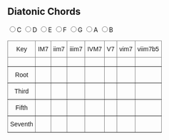 ## Diatonic Chords

<div>
  <label><input type="radio" name="key" value="C" id="radioC">C</label>
  <label><input type="radio" name="key" value="D" id="radioD">D</label>
  <label><input type="radio" name="key" value="E" id="radioE">E</label>
  <label><input type="radio" name="key" value="F" id="radioF">F</label>
  <label><input type="radio" name="key" value="G" id="radioG">G</label>
  <label><input type="radio" name="key" value="A" id="radioA">A</label>
  <label><input type="radio" name="key" value="B" id="radioB">B</label>
</div>

<style type="text/css">
.tg  {border-collapse:collapse;border-spacing:0;}
.tg td{border-color:black;border-style:solid;border-width:1px;font-family:Arial, sans-serif;font-size:14px;
  overflow:hidden;padding:10px 5px;word-break:normal;}
.tg th{border-color:black;border-style:solid;border-width:1px;font-family:Arial, sans-serif;font-size:14px;
  font-weight:normal;overflow:hidden;padding:10px 5px;word-break:normal;}
.tg .tg-c3ow{border-color:inherit;text-align:center;vertical-align:top}
</style>

<table class="tg" id="targetTable">
<thead>
  <tr>
    <th class="tg-c3ow">Key</th>
    <th class="tg-c3ow">IM7</th>
    <th class="tg-c3ow">iim7</th>
    <th class="tg-c3ow">iiim7</th>
    <th class="tg-c3ow">IVM7</th>
    <th class="tg-c3ow">V7</th>
    <th class="tg-c3ow">vim7</th>
    <th class="tg-c3ow">viim7b5</th>
  </tr>
</thead>
<tbody>
  <tr>
    <td class="tg-c3ow"></td>
    <td class="tg-c3ow"></td>
    <td class="tg-c3ow"></td>
    <td class="tg-c3ow"></td>
    <td class="tg-c3ow"></td>
    <td class="tg-c3ow"></td>
    <td class="tg-c3ow"></td>
    <td class="tg-c3ow"></td>
  </tr>
  <tr>
    <td class="tg-c3ow">Root</td>
    <td class="tg-c3ow"></td>
    <td class="tg-c3ow"></td>
    <td class="tg-c3ow"></td>
    <td class="tg-c3ow"></td>
    <td class="tg-c3ow"></td>
    <td class="tg-c3ow"></td>
    <td class="tg-c3ow"></td>
  </tr>
  <tr>
    <td class="tg-c3ow">Third</td>
    <td class="tg-c3ow"></td>
    <td class="tg-c3ow"></td>
    <td class="tg-c3ow"></td>
    <td class="tg-c3ow"></td>
    <td class="tg-c3ow"></td>
    <td class="tg-c3ow"></td>
    <td class="tg-c3ow"></td>
  </tr>
  <tr>
    <td class="tg-c3ow">Fifth</td>
    <td class="tg-c3ow"></td>
    <td class="tg-c3ow"></td>
    <td class="tg-c3ow"></td>
    <td class="tg-c3ow"></td>
    <td class="tg-c3ow"></td>
    <td class="tg-c3ow"></td>
    <td class="tg-c3ow"></td>
  </tr>
  <tr>
    <td class="tg-c3ow">Seventh</td>
    <td class="tg-c3ow"></td>
    <td class="tg-c3ow"></td>
    <td class="tg-c3ow"></td>
    <td class="tg-c3ow"></td>
    <td class="tg-c3ow"></td>
    <td class="tg-c3ow"></td>
    <td class="tg-c3ow"></td>
  </tr>
</tbody>
</table>

<script type="text/javascript">
  function valueChange(event){
    console.log('選択されているのは ' + event.currentTarget.value + ' です');
    this.table.rows[1].cells[0].innerHTML = event.currentTarget.value;
    x = list.indexOf(event.currentTarget.value)
    for (let i = 0; i < 7; i++) {
      j = (i+x)%7
      this.table.rows[1].cells[j+1].innerHTML = root[j] + list[j];
    }
  }
  
  const hash = {'C': ['CM7', 'Dm7', 'Em7', 'FM7', 'G7', 'Am7', 'Bm7b5'],
                'D': ['DM7', 'Dm7', 'Em7', 'FM7', 'G7', 'Am7', 'Bm7b5'],
                'E': ['EM7', 'Dm7', 'Em7', 'FM7', 'G7', 'Am7', 'Bm7b5'],
                'F': ['FM7', 'Dm7', 'Em7', 'FM7', 'G7', 'Am7', 'Bm7b5'],
                'G': ['GM7', 'Dm7', 'Em7', 'FM7', 'G7', 'Am7', 'Bm7b5'],
                'A': ['AM7', 'Dm7', 'Em7', 'FM7', 'G7', 'Am7', 'Bm7b5'],
                'B': ['BM7', 'Dm7', 'Em7', 'FM7', 'G7', 'Am7', 'Bm7b5'],
                };
  const root = ['C', 'D', 'E', 'F', 'G', 'A', 'B']
  const list = ['M7', 'm7', 'm7', 'M7', '7', 'm7', 'm7b5']
  console.log(hash['C']);

  let table = document.getElementById('targetTable');
  for (let i = 0; i < 7; i++) {
    table.rows[1].cells[i+1].innerHTML = 'aaa'
    console.log(hash['C'][i]);
  }

  let radioC = document.getElementById('radioC');
  radioC.checked = true;
  radioC.addEventListener('change', {table: table, hash: hash, root: root, list: list, handleEvent: valueChange});

  let radioD = document.getElementById('radioD');
  radioD.addEventListener('change', {table: table, hash: hash, root: root, list: list, handleEvent: valueChange});

  let radioE = document.getElementById('radioE');
  radioE.addEventListener('change', {table: table, hash: hash, root: root, list: list, handleEvent: valueChange});

  let radioF = document.getElementById('radioF');
  radioF.addEventListener('change', {table: table, hash: hash, root: root, list: list, handleEvent: valueChange});

  let radioG = document.getElementById('radioG');
  radioG.addEventListener('change', {table: table, hash: hash, root: root, list: list, handleEvent: valueChange});

  let radioA = document.getElementById('radioA');
  radioA.addEventListener('change', {table: table, hash: hash, root: root, list: list, handleEvent: valueChange});

  let radioB = document.getElementById('radioB');
  radioB.addEventListener('change', {table: table, hash: hash, root: root, list: list, handleEvent: valueChange});
</script>
